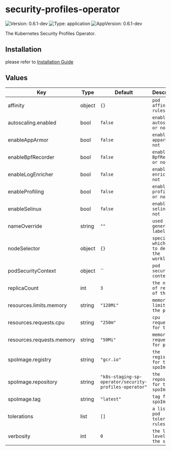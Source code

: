 # security-profiles-operator

![Version: 0.6.1-dev](https://img.shields.io/badge/Version-0.6.1--dev-informational?style=flat-square) ![Type: application](https://img.shields.io/badge/Type-application-informational?style=flat-square) ![AppVersion: 0.6.1-dev](https://img.shields.io/badge/AppVersion-0.6.1--dev-informational?style=flat-square)

The Kubernetes Security Profiles Operator.

## Installation

please refer to [Installation Guide](https://github.com/kubernetes-sigs/security-profiles-operator/blob/main/installation-usage.md#installation-using-helm)

## Values

| Key | Type | Default | Description |
|-----|------|---------|-------------|
| affinity | object | `{}` | `pod affinity rules` |
| autoscaling.enabled | bool | `false` | `enable autosclaing or not` |
| enableAppArmor | bool | `false` | `enable apparmor or not` |
| enableBpfRecorder | bool | `false` | `enable BpfRecorder or not` |
| enableLogEnricher | bool | `false` | `enable log enricher or not` |
| enableProfiling | bool | `false` | `enable profiling or not` |
| enableSelinux | bool | `false` | `enable selinux or not` |
| nameOverride | string | `""` | `used for generating labels` |
| nodeSelector | object | `{}` | `specify on which node to deploy the workload` |
| podSecurityContext | object | `` | `pod security contexts` |
| replicaCount | int | `3` | `the number of replicas of the pods` |
| resources.limits.memory | string | `"128Mi"` | `memory limits for the pod` |
| resources.requests.cpu | string | `"250m"` | `cpu requests for the pod` |
| resources.requests.memory | string | `"50Mi"` | `memory requests for pod` |
| spoImage.registry | string | `"gcr.io"` | `the registry for the spoImage` |
| spoImage.repository | string | `"k8s-staging-sp-operator/security-profiles-operator"` | `the repository for the spoImage` |
| spoImage.tag | string | `"latest"` | `tag for spoImage` |
| tolerations | list | `[]` | `a list of pod tolerations rules` |
| verbosity | int | `0` | `the log level for the spo` |
